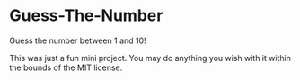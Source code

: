 # Guess-The-Number
Guess the number between 1 and 10!

This was just a fun mini project. You may do anything you wish with it within the bounds of the MIT license.
